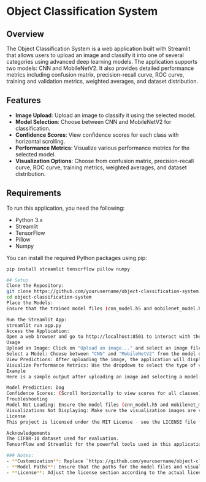 # Object Classification System

## Overview

The Object Classification System is a web application built with Streamlit that allows users to upload an image and classify it into one of several categories using advanced deep learning models. The application supports two models: CNN and MobileNetV2. It also provides detailed performance metrics including confusion matrix, precision-recall curve, ROC curve, training and validation metrics, weighted averages, and dataset distribution.

## Features

- **Image Upload**: Upload an image to classify it using the selected model.
- **Model Selection**: Choose between CNN and MobileNetV2 for classification.
- **Confidence Scores**: View confidence scores for each class with horizontal scrolling.
- **Performance Metrics**: Visualize various performance metrics for the selected model.
- **Visualization Options**: Choose from confusion matrix, precision-recall curve, ROC curve, training metrics, weighted averages, and dataset distribution.

## Requirements

To run this application, you need the following:

- Python 3.x
- Streamlit
- TensorFlow
- Pillow
- Numpy

You can install the required Python packages using pip:

```bash
pip install streamlit tensorflow pillow numpy

## Setup
Clone the Repository:
git clone https://github.com/yourusername/object-classification-system.git
cd object-classification-system
Place the Models:
Ensure that the trained model files (cnn_model.h5 and mobilenet_model.h5) are located in the root directory of the project.

Run the Streamlit App:
streamlit run app.py
Access the Application:
Open a web browser and go to http://localhost:8501 to interact with the Object Classification System.
Usage
Upload an Image: Click on "Upload an image..." and select an image file to classify.
Select a Model: Choose between "CNN" and "MobileNetV2" from the model dropdown.
View Predictions: After uploading the image, the application will display the predicted class along with confidence scores for each class.
Visualize Performance Metrics: Use the dropdown to select the type of visualization you want to see, such as confusion matrix, precision-recall curve, ROC curve, etc.
Example
Here is a sample output after uploading an image and selecting a model:

Model Prediction: Dog
Confidence Scores: (Scroll horizontally to view scores for all classes)
Troubleshooting
Model Not Loading: Ensure the model files (cnn_model.h5 and mobilenet_model.h5) are correctly placed in the root directory and are accessible.
Visualizations Not Displaying: Make sure the visualization images are saved in the specified path (C:\\Users\\RITUJA\\CIFAR10).
License
This project is licensed under the MIT License - see the LICENSE file for details.

Acknowledgements
The CIFAR-10 dataset used for evaluation.
TensorFlow and Streamlit for the powerful tools used in this application.

### Notes:
- **Customization**: Replace `https://github.com/yourusername/object-classification-system.git` with the actual URL of your repository.
- **Model Paths**: Ensure that the paths for the model files and visualizations are correctly specified based on your local setup.
- **License**: Adjust the license section according to the actual license you choose for your project.
